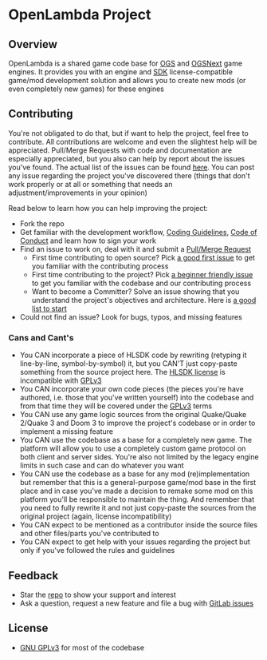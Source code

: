 # OpenLambda Project

## Overview

OpenLambda is a shared game code base for [OGS](https://gitlab.com/headcrab-junkyard/OGS) and [OGSNext](https://gitlab.com/headcrab-junkyard/OGSNext) game engines. 
It provides you with an engine and [SDK](https://gitlab.com/headcrab-junkyard/ogs-sdk) license-compatible game/mod development solution and allows you to create 
new mods (or even completely new games) for these engines

## Contributing

You're not obligated to do that, but if want to help the project, feel free to contribute. All contributions are welcome and even the slightest 
help will be appreciated. Pull/Merge Requests with code and documentation are especially appreciated, but you also can help by report about the 
issues you've found. The actual list of the issues can be found [here](https://gitlab.com/headcrab-junkyard/openlambda/-/issues). You can post any 
issue regarding the project you've discovered there (things that don't work properly or at all or something that needs an adjustment/improvements 
in your opinion)

Read below to learn how you can help improving the project:

* Fork the repo
* Get familiar with the development workflow, [Coding Guidelines](), [Code of Conduct](CODE_OF_CONDUCT.md) and learn how to sign your work
* Find an issue to work on, deal with it and submit a [Pull/Merge Request](https://gitlab.com/headcrab-junkyard/openlambda/-/merge_requests/new)
	* First time contributing to open source? Pick [a good first issue](https://gitlab.com/headcrab-junkyard/openlambda/-/issues?label_name%5B%5D=good+first+issue) to get you familiar with the contributing process
	* First time contributing to the project? Pick [a beginner friendly issue](https://gitlab.com/headcrab-junkyard/openlambda/-/issues?label_name%5B%5D=beginners) to get you familiar with the codebase and our contributing process
	* Want to become a Committer? Solve an issue showing that you understand the project's objectives and architecture. Here is [a good list to start](https://gitlab.com/headcrab-junkyard/openlambda/-/issues?label_name%5B%5D=help+wanted)
* Could not find an issue? Look for bugs, typos, and missing features

### Cans and Cant's

* You CAN incorporate a piece of HLSDK code by rewriting (retyping it line-by-line, symbol-by-symbol) it, but you CAN'T just copy-paste something from 
the source project here. The [HLSDK license](https://github.com/ValveSoftware/halflife/blob/master/LICENSE) is incompatible with [GPLv3](LICENSE)
* You CAN incorporate your own code pieces (the pieces you're have authored, i.e. those that you've written yourself) into the codebase and from that time they 
will be covered under the [GPLv3](LICENSE) terms
* You CAN use any game logic sources from the original Quake/Quake 2/Quake 3 and Doom 3 to improve the project's codebase or in order to implement a missing 
feature
* You CAN use the codebase as a base for a completely new game. The platform will allow you to use a completely custom game protocol on both client and 
server sides. You're also not limited by the legacy engine limits in such case and can do whatever you want
* You CAN use the codebase as a base for any mod (re)implementation but remember that this is a general-purpose game/mod base in the first place and 
in case you've made a decision to remake some mod on this platform you'll be responsible to maintain the thing. And remember that you need to fully rewrite 
it and not just copy-paste the sources from the original project (again, license incompatibility)
* You CAN expect to be mentioned as a contributor inside the source files and other files/parts you've contributed to
* You CAN expect to get help with your issues regarding the project but only if you've followed the rules and guidelines

## Feedback

* Star the [repo](https://gitlab.com/headcrab-junkyard/openlambda) to show your support and interest
* Ask a question, request a new feature and file a bug with [GitLab issues](https://gitlab.com/headcrab-junkyard/openlambda/-/issues/new)

## License

* [GNU GPLv3](LICENSE) for most of the codebase